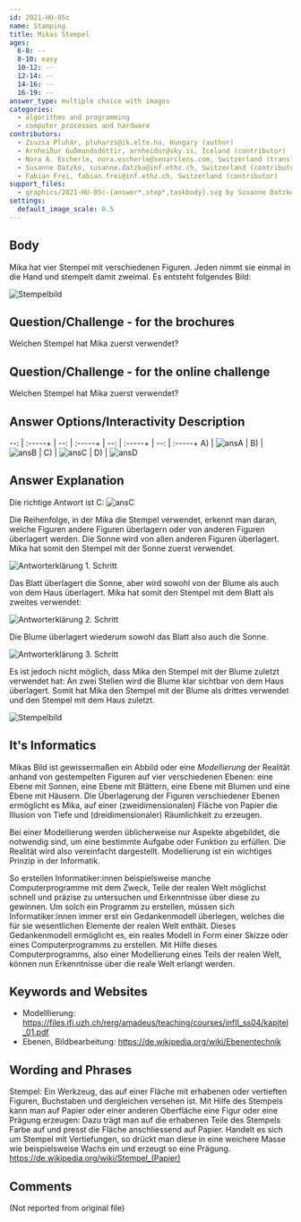 ```yaml
---
id: 2021-HU-05c
name: Stamping
title: Mikas Stempel
ages:
  6-8: --
  8-10: easy
  10-12: --
  12-14: --
  14-16: --
  16-19: --
answer_type: multiple choice with images
categories:
  - algorithms and programming
  - computer processes and hardware
contributors:
  - Zsuzsa Pluhár, pluharzs@ik.elte.hu, Hungary (author)
  - Arnheiður Guðmundsdóttir, arnheidur@sky.is, Iceland (contributor)
  - Nora A. Escherle, nora.escherle@senarclens.com, Switzerland (translation from English into German)
  - Susanne Datzko, susanne.datzko@inf.ethz.ch, Switzerland (contributor, graphics)
  - Fabian Frei, fabian.frei@inf.ethz.ch, Switzerland (contributor)
support_files:
  - graphics/2021-HU-05c-{answer*,step*,taskbody}.svg by Susanne Datzko
settings:
  default_image_scale: 0.5
---
```



## Body

Mika hat vier Stempel mit verschiedenen Figuren. Jeden nimmt sie einmal in die Hand und stempelt damit zweimal. Es entsteht folgendes Bild:

![](graphics/2021-HU-05c-taskbody.svg "Stempelbild")


## Question/Challenge - for the brochures

Welchen Stempel hat Mika zuerst verwendet?


## Question/Challenge - for the online challenge

Welchen Stempel hat Mika zuerst verwendet?


## Answer Options/Interactivity Description

--: | :-----+ | --: | :-----+ | --: | :-----+ | --: | :-----+
 A) | ![ansA] |  B) | ![ansB] |  C) | ![ansC] |  D) | ![ansD]

[ansA]: graphics/2021-HU-05c-answerA.svg "Antwort A"
[ansB]: graphics/2021-HU-05c-answerB.svg "Antwort B"
[ansC]: graphics/2021-HU-05c-answerC.svg "Antwort C"
[ansD]: graphics/2021-HU-05c-answerD.svg "Antwort D"


## Answer Explanation

Die richtige Antwort ist C: ![ansC]

Die Reihenfolge, in der Mika die Stempel verwendet, erkennt man daran, welche Figuren andere Figuren überlagern oder von anderen Figuren überlagert werden. Die Sonne wird von allen anderen Figuren überlagert. Mika hat somit den Stempel mit der Sonne zuerst verwendet. 

![](graphics/2021-HU-05c-step1.svg "Antworterklärung 1. Schritt")

Das Blatt überlagert die Sonne, aber wird sowohl von der Blume als auch von dem Haus überlagert. Mika hat somit den Stempel mit dem Blatt als zweites verwendet: 

![](graphics/2021-HU-05c-step2.svg "Antworterklärung 2. Schritt")

Die Blume überlagert wiederum sowohl das Blatt also auch die Sonne. 

![](graphics/2021-HU-05c-step3.svg "Antworterklärung 3. Schritt")

Es ist jedoch nicht möglich, dass Mika den Stempel mit der Blume zuletzt verwendet hat: An zwei Stellen wird die Blume klar sichtbar von dem Haus überlagert. Somit hat Mika den Stempel mit der Blume als drittes verwendet und den Stempel mit dem Haus zuletzt. 

![](graphics/2021-HU-05c-taskbody.svg "Stempelbild")

## It's Informatics

Mikas Bild ist gewissermaßen ein Abbild oder eine _Modellierung_ der Realität anhand von gestempelten Figuren auf vier verschiedenen Ebenen: eine Ebene mit Sonnen, eine Ebene mit Blättern, eine Ebene mit Blumen und eine Ebene mit Häusern. Die Überlagerung der Figuren verschiedener Ebenen ermöglicht es Mika, auf einer (zweidimensionalen) Fläche von Papier die Illusion von Tiefe und (dreidimensionaler) Räumlichkeit zu erzeugen.

Bei einer Modellierung werden üblicherweise nur Aspekte abgebildet, die notwendig sind, um eine bestimmte Aufgabe oder Funktion zu erfüllen. Die Realität wird also vereinfacht dargestellt. Modellierung ist ein wichtiges Prinzip in der Informatik. 

So erstellen Informatiker:innen beispielsweise manche Computerprogramme mit dem Zweck, Teile der realen Welt möglichst schnell und präzise zu untersuchen und Erkenntnisse über diese zu gewinnen. Um solch ein Programm zu erstellen, müssen sich Informatiker:innen immer erst ein Gedankenmodell überlegen, welches die für sie wesentlichen Elemente der realen Welt enthält. Dieses Gedankenmodell ermöglicht es, ein reales Modell in Form einer Skizze oder eines Computerprogramms zu erstellen. Mit Hilfe dieses Computerprogramms, also einer Modellierung eines Teils der realen Welt, können nun Erkenntnisse über die reale Welt erlangt werden.


## Keywords and Websites

 - Modelllierung: https://files.ifi.uzh.ch/rerg/amadeus/teaching/courses/infII_ss04/kapitel_01.pdf 
 - Ebenen, Bildbearbeitung: https://de.wikipedia.org/wiki/Ebenentechnik


## Wording and Phrases

Stempel: Ein Werkzeug, das auf einer Fläche mit erhabenen oder vertieften Figuren, Buchstaben und dergleichen versehen ist. Mit Hilfe des Stempels kann man auf Papier oder einer anderen Oberfläche eine Figur oder eine Prägung erzeugen: Dazu trägt man auf die erhabenen Teile des Stempels Farbe auf und presst die Fläche anschliessend auf Papier. Handelt es sich um Stempel mit Vertiefungen, so drückt man diese in eine weichere Masse wie beispielsweise Wachs ein und erzeugt so eine Prägung. https://de.wikipedia.org/wiki/Stempel_(Papier)


## Comments

(Not reported from original file)
